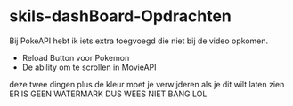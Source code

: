 # skils-dashBoard-Opdrachten

Bij PokeAPI hebt ik iets extra toegvoegd die niet bij de video opkomen.

- Reload Button voor Pokemon
- De ability om te scrollen in MovieAPI 

deze twee dingen plus de kleur moet je verwijderen als je dit wilt laten zien 
ER IS GEEN WATERMARK DUS WEES NIET BANG LOL
